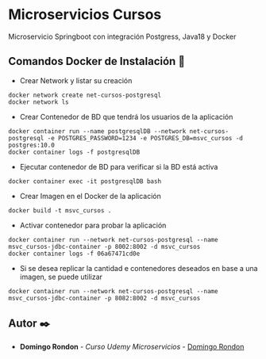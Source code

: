 # Microservicios Cursos

Microservicio Springboot con integración Postgress, Java18 y Docker

## Comandos Docker de Instalación 🔧

- Crear Network y listar su creación
```
docker network create net-cursos-postgresql
docker network ls
```
- Crear Contenedor de BD que tendrá los usuarios de la aplicación
```
docker container run --name postgresqlDB --network net-cursos-postgresql -e POSTGRES_PASSWORD=1234 -e POSTGRES_DB=msvc_cursos -d postgres:10.0
docker container logs -f postgresqlDB
```
- Ejecutar contenedor de BD para verificar si la BD está activa
```
docker container exec -it postgresqlDB bash
```

- Crear Imagen en el Docker de la aplicación
```
docker build -t msvc_cursos .
```

- Activar contenedor para probar la aplicación
```
docker container run --network net-cursos-postgresql --name msvc_cursos-jdbc-container -p 8002:8002 -d msvc_cursos
docker container logs -f 06a67471cd0e
```

- Si se desea replicar la cantidad e contenedores deseados en base a una imagen, se puede utilizar
```
docker container run --network net-cursos-postgresql --name msvc_cursos-jdbc-container -p 8082:8002 -d msvc_cursos
```

## Autor ✒️

* **Domingo Rondon** - *Curso Udemy Microservicios* - [Domingo Rondon](https://github.com/drondon87)